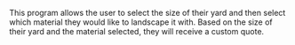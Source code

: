 This program allows the user to select the size of their yard and then select which material they would like to landscape it with. Based on the size of their yard and the material selected, they will receive a custom quote.